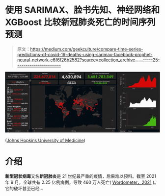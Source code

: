 # 使用 SARIMAX、脸书先知、神经网络和 XGBoost 比较新冠肺炎死亡的时间序列预测

> 原文：<https://medium.com/geekculture/compare-time-series-predictions-of-covid-19-deaths-using-sarimax-facebook-prophet-neural-network-c6f6f26b2582?source=collection_archive---------25----------------------->

![](img/374d4cbee595eaaa2fbc21c2ba28ea3a.png)

([Johns Hopkins University of Medicine](https://coronavirus.jhu.edu/map.html))

# 介绍

**新型冠状病毒**又名**新冠肺炎**是 21 世纪最严重的疫情，后果难以预料。截至 2021 年 9 月，全球共有 2.25 亿例病例，导致 460 万人死亡( [Wordometer，2021](https://www.worldometers.info/coronavirus/) )。它的破坏甚至已经…